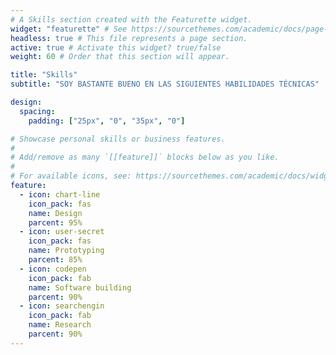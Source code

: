 ```yaml
---
# A Skills section created with the Featurette widget.
widget: "featurette" # See https://sourcethemes.com/academic/docs/page-builder/
headless: true # This file represents a page section.
active: true # Activate this widget? true/false
weight: 60 # Order that this section will appear.

title: "Skills"
subtitle: "SOY BASTANTE BUENO EN LAS SIGUIENTES HABILIDADES TÉCNICAS"

design:
  spacing:
    padding: ["25px", "0", "35px", "0"]

# Showcase personal skills or business features.
#
# Add/remove as many `[[feature]]` blocks below as you like.
#
# For available icons, see: https://sourcethemes.com/academic/docs/widgets/#icons
feature:
  - icon: chart-line
    icon_pack: fas
    name: Design
    parcent: 95%
  - icon: user-secret
    icon_pack: fas
    name: Prototyping
    parcent: 85%
  - icon: codepen
    icon_pack: fab
    name: Software building
    parcent: 90%
  - icon: searchengin
    icon_pack: fab
    name: Research
    parcent: 90%
---
```

